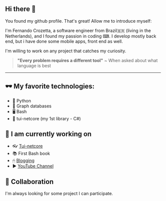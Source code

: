 ## Hi there 👋
You found my github profile. That's great! Allow me to introduce myself:

I'm Fernando Crozetta, a software engineer from Brazil🇧🇷 (living in the Netherlands), and I found my passion in coding ⌨. I develop mostly back end, but i have done some mobile apps, front end as well.

I'm willing to work on any project that catches my curiosity.

> **"Every problem requires a different tool"**
> ~ When asked about what language is best

---

## 🕶 My favorite technologies:

- :snake: Python
- 💚 Graph databases
- 🖥 Bash
- 💟 tui-netcore (my 1st library - C#)  


## 🔭 I am currently working on

- :eyeglasses: [Tui-netcore](https://www.nuget.org/packages/fc.tui-core/)
- :books: First Bash book
- 🖱 [Blogging](https://blog.czetta.com)
- :arrow_forward: [YouTube Channel](https://www.youtube.com/channel/UCkiH-M_dTdmVjR6T_vf5pMw)

## :dancers: Collaboration
I'm always looking for some project I can participate.

<!--
**fcrozetta/fcrozetta** is a ✨ _special_ ✨ repository because its `README.md` (this file) appears on your GitHub profile.

Here are some ideas to get you started:

- 🔭 I’m currently working on ...
- 🌱 I’m currently learning ...
- 👯 I’m looking to collaborate on ...
- 🤔 I’m looking for help with ...
- 💬 Ask me about ...
- 📫 How to reach me: ...
- 😄 Pronouns: ...
- ⚡ Fun fact: ...
-->

